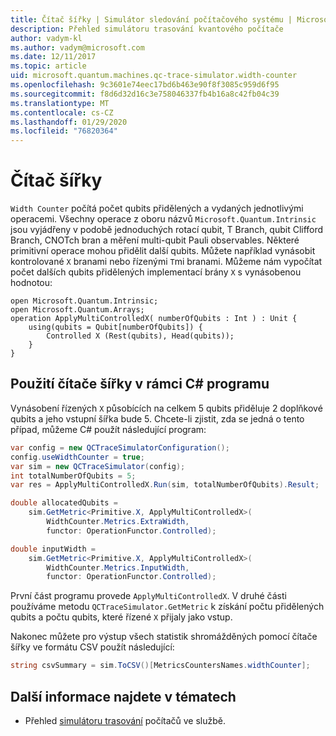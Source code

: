 ```yaml
---
title: Čítač šířky | Simulátor sledování počítačového systému | Microsoft Docs
description: Přehled simulátoru trasování kvantového počítače
author: vadym-kl
ms.author: vadym@microsoft.com
ms.date: 12/11/2017
ms.topic: article
uid: microsoft.quantum.machines.qc-trace-simulator.width-counter
ms.openlocfilehash: 9c3601e74eec17bd6b463e90f8f3085c959d6f95
ms.sourcegitcommit: f8d6d32d16c3e758046337fb4b16a8c42fb04c39
ms.translationtype: MT
ms.contentlocale: cs-CZ
ms.lasthandoff: 01/29/2020
ms.locfileid: "76820364"
---
```

# <a name="width-counter"></a>Čítač šířky

`Width Counter` počítá počet qubits přidělených a vydaných jednotlivými operacemi.
Všechny operace z oboru názvů `Microsoft.Quantum.Intrinsic` jsou vyjádřeny v podobě jednoduchých rotací qubit, T Branch, qubit Clifford Branch, CNOTch bran a měření multi-qubit Pauli observables. Některé primitivní operace mohou přidělit další qubits. Můžete například vynásobit kontrolované `X` branami nebo řízenými `T`mi branami. Můžeme nám vypočítat počet dalších qubits přidělených implementací brány `X` s vynásobenou hodnotou:

```qsharp
open Microsoft.Quantum.Intrinsic;
open Microsoft.Quantum.Arrays;
operation ApplyMultiControlledX( numberOfQubits : Int ) : Unit {
    using(qubits = Qubit[numberOfQubits]) {
        Controlled X (Rest(qubits), Head(qubits));
    } 
}
```

## <a name="using-width-counter-within-a-c-program"></a>Použití čítače šířky v rámci C# programu

Vynásobení řízených `X` působících na celkem 5 qubits přiděluje 2 doplňkové qubits a jeho vstupní šířka bude 5. Chcete-li zjistit, zda se jedná o tento případ, můžeme C# použít následující program:

```csharp 
var config = new QCTraceSimulatorConfiguration();
config.useWidthCounter = true;
var sim = new QCTraceSimulator(config);
int totalNumberOfQubits = 5;
var res = ApplyMultiControlledX.Run(sim, totalNumberOfQubits).Result;

double allocatedQubits = 
    sim.GetMetric<Primitive.X, ApplyMultiControlledX>(
        WidthCounter.Metrics.ExtraWidth,
        functor: OperationFunctor.Controlled); 

double inputWidth =
    sim.GetMetric<Primitive.X, ApplyMultiControlledX>(
        WidthCounter.Metrics.InputWidth,
        functor: OperationFunctor.Controlled);
```

První část programu provede `ApplyMultiControlledX`. V druhé části používáme metodu `QCTraceSimulator.GetMetric` k získání počtu přidělených qubits a počtu qubits, které řízené `X` přijaly jako vstup. 

Nakonec můžete pro výstup všech statistik shromážděných pomocí čítače šířky ve formátu CSV použít následující:
```csharp
string csvSummary = sim.ToCSV()[MetricsCountersNames.widthCounter];
```

## <a name="see-also"></a>Další informace najdete v tématech ##

- Přehled [simulátoru trasování](xref:microsoft.quantum.machines.qc-trace-simulator.intro) počítačů ve službě.
